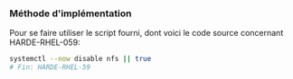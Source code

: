 ### Méthode d'implémentation
Pour se faire utiliser le script fourni, dont voici le code source concernant HARDE-RHEL-059:
```bash
systemctl --now disable nfs || true
# Fin: HARDE-RHEL-59
```
